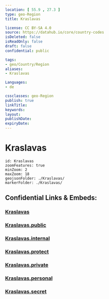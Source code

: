 ```yaml
---
location: [ 55.9 , 27.3 ] 
type: geo-Region
title: Kraslavas

license: CC BY-SA 4.0
source: https://datahub.io/core/country-codes
isDeleted: false
isReadOnly: false
draft: false
confidential: public

tags:
- geo/Country/Region
aliases:
- Kraslavas

Languages:
- de

cssclasses: geo-Region
publish: true
linkTitle: 
keywords: 
layout: 
publishDate: 
expiryDate: 
---
```


# Kraslavas

```leaflet
id: Kraslavas
zoomFeatures: true 
minZoom: 2 
maxZoom: 18
geojsonFolder: ./Kraslavas/
markerFolder: ./Kraslavas/
```


## Confidential Links & Embeds: 

### [Kraslavas](/_Standards/Earth/Continent/Europe/Europe~North/Latvia/Regions~Latvia/Latgale/counties~Latgale/Kraslavas.md) 

### [Kraslavas.public](/_public/Earth/Continent/Europe/Europe~North/Latvia/Regions~Latvia/Latgale/counties~Latgale/Kraslavas.public.md) 

### [Kraslavas.internal](/_internal/Earth/Continent/Europe/Europe~North/Latvia/Regions~Latvia/Latgale/counties~Latgale/Kraslavas.internal.md) 

### [Kraslavas.protect](/_protect/Earth/Continent/Europe/Europe~North/Latvia/Regions~Latvia/Latgale/counties~Latgale/Kraslavas.protect.md) 

### [Kraslavas.private](/_private/Earth/Continent/Europe/Europe~North/Latvia/Regions~Latvia/Latgale/counties~Latgale/Kraslavas.private.md) 

### [Kraslavas.personal](/_personal/Earth/Continent/Europe/Europe~North/Latvia/Regions~Latvia/Latgale/counties~Latgale/Kraslavas.personal.md) 

### [Kraslavas.secret](/_secret/Earth/Continent/Europe/Europe~North/Latvia/Regions~Latvia/Latgale/counties~Latgale/Kraslavas.secret.md)

